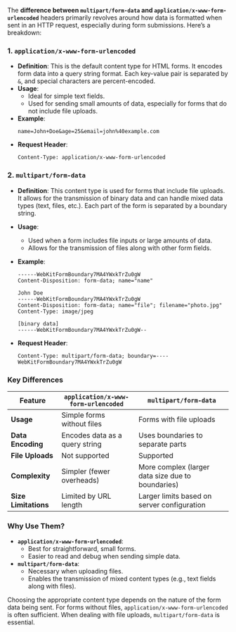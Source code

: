 The **difference between `multipart/form-data` and `application/x-www-form-urlencoded`** headers primarily revolves around how data is formatted when sent in an HTTP request, especially during form submissions. Here’s a breakdown:

### 1. `application/x-www-form-urlencoded`

- **Definition**: This is the default content type for HTML forms. It encodes form data into a query string format. Each key-value pair is separated by `&`, and special characters are percent-encoded.
- **Usage**:
  - Ideal for simple text fields.
  - Used for sending small amounts of data, especially for forms that do not include file uploads.
- **Example**:
  ```plaintext
  name=John+Doe&age=25&email=john%40example.com
  ```
- **Request Header**:
  ```http
  Content-Type: application/x-www-form-urlencoded
  ```

### 2. `multipart/form-data`

- **Definition**: This content type is used for forms that include file uploads. It allows for the transmission of binary data and can handle mixed data types (text, files, etc.). Each part of the form is separated by a boundary string.
- **Usage**:
  - Used when a form includes file inputs or large amounts of data.
  - Allows for the transmission of files along with other form fields.
- **Example**:

  ```plaintext
  ------WebKitFormBoundary7MA4YWxkTrZu0gW
  Content-Disposition: form-data; name="name"

  John Doe
  ------WebKitFormBoundary7MA4YWxkTrZu0gW
  Content-Disposition: form-data; name="file"; filename="photo.jpg"
  Content-Type: image/jpeg

  [binary data]
  ------WebKitFormBoundary7MA4YWxkTrZu0gW--
  ```

- **Request Header**:
  ```http
  Content-Type: multipart/form-data; boundary=----WebKitFormBoundary7MA4YWxkTrZu0gW
  ```

### Key Differences

| Feature              | `application/x-www-form-urlencoded` | `multipart/form-data`                             |
| -------------------- | ----------------------------------- | ------------------------------------------------- |
| **Usage**            | Simple forms without files          | Forms with file uploads                           |
| **Data Encoding**    | Encodes data as a query string      | Uses boundaries to separate parts                 |
| **File Uploads**     | Not supported                       | Supported                                         |
| **Complexity**       | Simpler (fewer overheads)           | More complex (larger data size due to boundaries) |
| **Size Limitations** | Limited by URL length               | Larger limits based on server configuration       |

### Why Use Them?

- **`application/x-www-form-urlencoded`**:
  - Best for straightforward, small forms.
  - Easier to read and debug when sending simple data.
- **`multipart/form-data`**:
  - Necessary when uploading files.
  - Enables the transmission of mixed content types (e.g., text fields along with files).

Choosing the appropriate content type depends on the nature of the form data being sent. For forms without files, `application/x-www-form-urlencoded` is often sufficient. When dealing with file uploads, `multipart/form-data` is essential.
